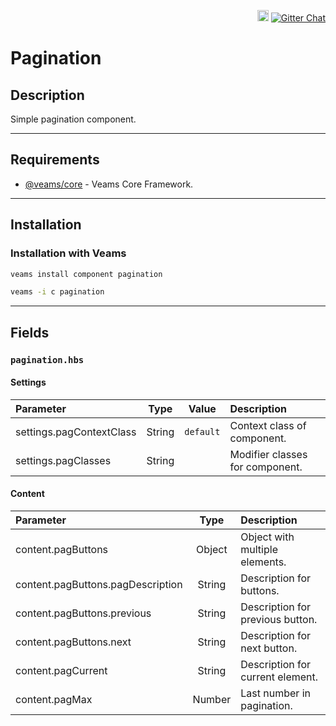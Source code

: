 <p align="right">
<a href="https://badge.fury.io/js/@veams/component-pagination"><img src="https://badge.fury.io/js/@veams/component-pagination.svg" alt="npm version" height="18"></a>
    <a href="https://gitter.im/Sebastian-Fitzner/Veams?utm_source=badge&utm_medium=badge&utm_campaign=pr-badge"><img src="https://badges.gitter.im/Sebastian-Fitzner/Veams.svg" alt="Gitter Chat" /></a>
</p>

# Pagination

## Description

Simple pagination component.

-----------

## Requirements

- [@veams/core](https://github.com/Veams/core) - Veams Core Framework.

-----------

## Installation

### Installation with Veams

``` bash
veams install component pagination
```
``` bash
veams -i c pagination
```

-----------

## Fields

### `pagination.hbs`

#### Settings

| Parameter | Type | Value | Description |
|:--- |:---:|:---: |:--- |
| settings.pagContextClass | String | `default` | Context class of component. |
| settings.pagClasses | String | | Modifier classes for component. |

#### Content

| Parameter | Type | Description |
|:--- |:---:|:--- |
| content.pagButtons | Object | Object with multiple elements. |
| content.pagButtons.pagDescription | String | Description for buttons. |
| content.pagButtons.previous | String | Description for previous button. |
| content.pagButtons.next | String | Description for next button. |
| content.pagCurrent | String | Description for current element. |
| content.pagMax | Number | Last number in pagination. |
